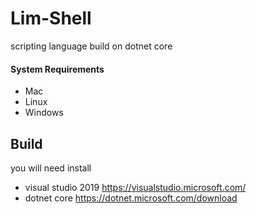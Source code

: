 # Lim-Shell
scripting language build on dotnet core

#### System Requirements

+ Mac
+ Linux
+ Windows

## Build
you will need install
+ visual studio 2019 https://visualstudio.microsoft.com/
+ dotnet core https://dotnet.microsoft.com/download
